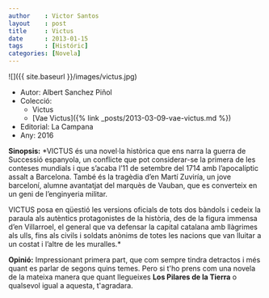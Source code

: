 ```yaml
---
author    : Victor Santos
layout    : post
title     : Victus
date      : 2013-01-15
tags      : [Históric]
categories: [Novela]
---
```

![]({{ site.baseurl }}/images/victus.jpg)

- Autor: Albert Sanchez Piñol
- Colecció:
  - Victus
  - [Vae Victus]({% link _posts/2013-03-09-vae-victus.md %})
- Editorial: La Campana
- Any: 2016

<!--more-->

**Sinopsis:** *VICTUS és una novel·la històrica que ens narra la guerra de Successió espanyola, un conflicte que pot considerar-se la primera de les conteses mundials i que s’acaba l’11 de setembre del 1714 amb l’apocalíptic assalt a Barcelona. També és la tragèdia d’en Martí Zuviría, un jove barceloní, alumne avantatjat del marquès de Vauban, que es converteix en un geni de l’enginyeria militar.

VICTUS posa en qüestió les versions oficials de tots dos bàndols i cedeix la paraula als autèntics protagonistes de la història, des de la figura immensa d’en Villarroel, el general que va defensar la capital catalana amb llàgrimes als ulls, fins als civils i soldats anònims de totes les nacions que van lluitar a un costat i l’altre de les muralles.*

**Opinió:** Impressionant primera part, que com sempre tindra detractos i més quant es parlar de segons quins temes. Pero si t'ho prens com una novela de la mateixa manera que quant llegueixes **Los Pilares de la Tierra** o qualsevol igual a aquesta, t'agradara.
